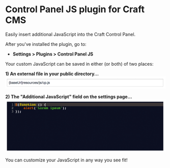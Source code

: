 Control Panel JS plugin for Craft CMS
======================================

Easily insert additional JavaScript into the Craft Control Panel.

After you've installed the plugin, go to:

- **Settings > Plugins > Control Panel JS**

Your custom JavaScript can be saved in either (or both) of two places:

**1) An external file in your public directory...**
![](README-images/example-jsFile.png)

**2) The "Additional JavaScript" field on the settings page...**
![](README-images/example-additionalJs.png)

You can customize your JavaScript in any way you see fit!
